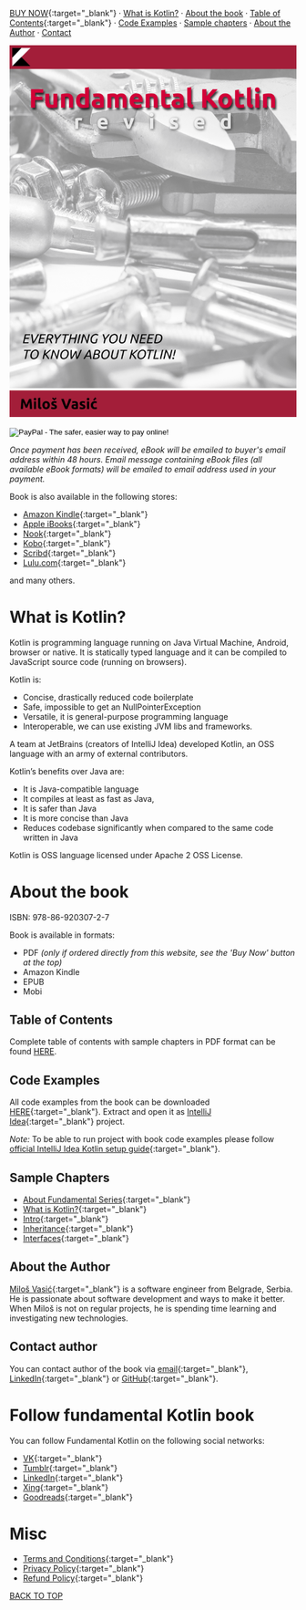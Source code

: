 [BUY NOW](https://www.paypal.com/cgi-bin/webscr?cmd=_s-xclick&hosted_button_id=JF55FTMW3W3AL){:target="_blank"} · 
[What is Kotlin?](#what-is-kotlin) · [About the book](#about-the-book) ·
[Table of Contents](pdfs/contents.pdf){:target="_blank"} · [Code Examples](#code-examples) ·
[Sample chapters](#sample-chapters) · [About the Author](#about-the-author) · 
[Contact](#contact-author)

![](images/cover.png)

<form action="https://www.paypal.com/cgi-bin/webscr" method="post" target="_top">
<input type="hidden" name="cmd" value="_s-xclick">
<input type="hidden" name="hosted_button_id" value="JF55FTMW3W3AL">
<input type="image" src="https://www.paypalobjects.com/en_US/i/btn/btn_buynowCC_LG.gif" border="0" name="submit" alt="PayPal - The safer, easier way to pay online!">
<img alt="" border="0" src="https://www.paypalobjects.com/en_US/i/scr/pixel.gif" width="1" height="1">
</form>

*Once payment has been received, eBook will be emailed to buyer's email address within 48 hours.
Email message containing eBook files (all available eBook formats) will be emailed to email address used in your payment.*

Book is also available in the following stores:

- [Amazon Kindle](https://www.amazon.com/){:target="_blank"}
- [Apple iBooks](https://itunes.apple.com/){:target="_blank"}
- [Nook](https://www.barnesandnoble.com/){:target="_blank"}
- [Kobo](https://www.kobo.com/){:target="_blank"}
- [Scribd](https://www.scribd.com/){:target="_blank"}
- [Lulu.com](http://www.lulu.com/){:target="_blank"}

and many others.

# What is Kotlin?

Kotlin is programming language running on Java Virtual Machine, Android, browser or native. It is statically typed language and it can be compiled to JavaScript source code (running on browsers).

Kotlin is:

- Concise, drastically reduced code boilerplate
- Safe, impossible to get an NullPointerException
- Versatile, it is general-purpose programming language
- Interoperable, we can use existing JVM libs and frameworks.

A team at JetBrains (creators of IntelliJ Idea) developed Kotlin, an OSS language with an army of external contributors.

Kotlin’s benefits over Java are:

- It is Java-compatible language
- It compiles at least as fast as Java,
- It is safer than Java
- It is more concise than Java
- Reduces codebase significantly when compared to the same code written in Java

Kotlin is OSS language licensed under Apache 2 OSS License.

# About the book

ISBN: 978-86-920307-2-7

Book is available in formats:

- PDF *(only if ordered directly from this website, see the 'Buy Now' button at the top)*
- Amazon Kindle
- EPUB
- Mobi

## Table of Contents

Complete table of contents with sample chapters in PDF format can be found 
[HERE](pdfs/contents.pdf).

## Code Examples

All code examples from the book can be downloaded [HERE](https://github.com/milos85vasic/Fundamental-Kotlin/releases/tag/third_edition){:target="_blank"}. 
Extract and open it as [IntelliJ Idea](https://www.jetbrains.com/idea/){:target="_blank"} project.

*Note:* To be able to run project with book code examples please follow 
[official IntelliJ Idea Kotlin setup guide](https://kotlinlang.org/docs/tutorials/getting-started.html){:target="_blank"}.

## Sample Chapters

- [About Fundamental Series](pdfs/about_fundamental_series.pdf){:target="_blank"}
- [What is Kotlin?](pdfs/what_is_kotlin.pdf){:target="_blank"}
- [Intro](pdfs/intro.pdf){:target="_blank"}
- [Inheritance](pdfs/inheritance.pdf){:target="_blank"}
- [Interfaces](pdfs/interfaces.pdf){:target="_blank"}

## About the Author

[Miloš Vasić](https://github.com/milos85vasic){:target="_blank"} is a software engineer from Belgrade, Serbia. He is passionate about software development and ways to make it better. When Miloš is not on regular projects, he is spending time learning and investigating new technologies.

## Contact author

You can contact author of the book via [email](mailto:i@mvasic.ru){:target="_blank"},
[LinkedIn](https://www.linkedin.com/in/miloš-vasić-53778682/){:target="_blank"} or [GitHub](https://github.com/milos85vasic){:target="_blank"}.

# Follow fundamental Kotlin book

You can follow Fundamental Kotlin on the following social networks:

- [VK](https://vk.com/milos.vasic){:target="_blank"}
- [Tumblr](https://fundamentalkotlin.tumblr.com/){:target="_blank"}
- [LinkedIn](https://www.linkedin.com/in/miloš-vasić-53778682/){:target="_blank"}
- [Xing](https://www.xing.com/profile/Milos_Vasic4/cv){:target="_blank"}
- [Goodreads](https://www.goodreads.com/book/show/41028734-fundamental-kotlin){:target="_blank"}

# Misc

- [Terms and Conditions](pages/terms.md){:target="_blank"}
- [Privacy Policy](pages/privacy.md){:target="_blank"}
- [Refund Policy](pages/refund.md){:target="_blank"}

[BACK TO TOP](#content)

